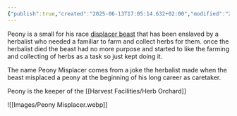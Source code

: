 ```yaml
---
{"publish":true,"created":"2025-06-13T17:05:14.632+02:00","modified":"2025-07-18T17:55:27.479+02:00","cssclasses":""}
---
```


Peony is a small for his race [displacer beast](displacer-beast-xmm) that has been enslaved by a herbalist who needed a familiar to farm and collect herbs for them. once the herbalist died the beast had no more purpose and started to like the farming and collecting of herbs as a task so just kept doing it.

The name Peony Misplacer comes from a joke the herbalist made when the beast misplaced a peony at the beginning of his long career as caretaker.

Peony is the keeper of the [[Harvest Facilities/Herb Orchard]]

![[Images/Peony Misplacer.webp]]

